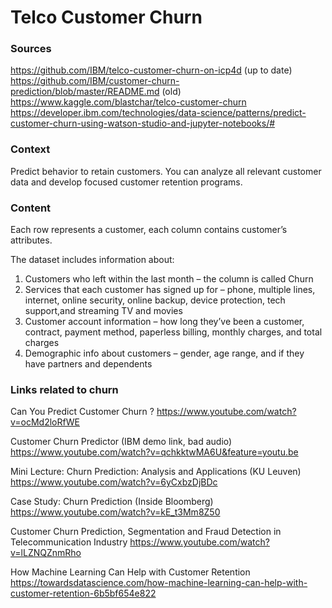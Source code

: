 # Telco Customer Churn

### Sources

https://github.com/IBM/telco-customer-churn-on-icp4d (up to date)<br>
https://github.com/IBM/customer-churn-prediction/blob/master/README.md (old) <br>
https://www.kaggle.com/blastchar/telco-customer-churn<br>
https://developer.ibm.com/technologies/data-science/patterns/predict-customer-churn-using-watson-studio-and-jupyter-notebooks/#<br>

### Context

Predict behavior to retain customers. You can analyze all relevant customer data and develop focused customer retention programs.

### Content

Each row represents a customer, each column contains customer’s attributes.<br>

The dataset includes information about:

1. Customers who left within the last month – the column is called Churn
2. Services that each customer has signed up for – phone, multiple lines, internet, online security, online backup, device protection, tech support,and streaming TV and movies
3. Customer account information – how long they’ve been a customer, contract, payment method, paperless billing, monthly charges, and total charges
4. Demographic info about customers – gender, age range, and if they have partners and dependents

### Links related to churn

Can You Predict Customer Churn ? 
https://www.youtube.com/watch?v=ocMd2loRfWE

Customer Churn Predictor (IBM demo link, bad audio)
https://www.youtube.com/watch?v=qchkktwMA6U&feature=youtu.be

Mini Lecture: Churn Prediction: Analysis and Applications (KU Leuven)
https://www.youtube.com/watch?v=6yCxbzDjBDc

Case Study: Churn Prediction (Inside Bloomberg)
https://www.youtube.com/watch?v=kE_t3Mm8Z50

Customer Churn Prediction, Segmentation and Fraud Detection in Telecommunication Industry
https://www.youtube.com/watch?v=lLZNQZnmRho

How Machine Learning Can Help with Customer Retention
https://towardsdatascience.com/how-machine-learning-can-help-with-customer-retention-6b5bf654e822
